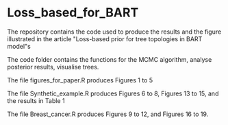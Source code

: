 # Loss_based_for_BART
The repository contains the code used to produce the results and the figure illustrated in the article "Loss-based prior for tree topologies in BART model"s

The code folder contains the functions for the MCMC algorithm, analyse posterior results, visualise trees.

The file figures_for_paper.R produces Figures 1 to 5

The file Synthetic_example.R produces Figures 6 to 8, Figures 13 to 15, and the results in Table 1

The file Breast_cancer.R produces Figures 9 to 12, and Figures 16 to 19. 
